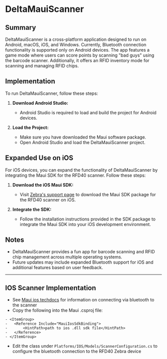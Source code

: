 # DeltaMauiScanner

## Summary
DeltaMauiScanner is a cross-platform application designed to run on Android, macOS, iOS, and Windows. Currently, Bluetooth connection functionality is supported only on Android devices. The app features a game mode where users can score points by scanning "bad guys" using the barcode scanner. Additionally, it offers an RFID inventory mode for scanning and managing RFID chips.

## Implementation
To run DeltaMauiScanner, follow these steps:

1. **Download Android Studio:**
   - Android Studio is required to load and build the project for Android devices.

2. **Load the Project:**
   - Make sure you have downloaded the Maui software package.
   - Open Android Studio and load the DeltaMauiScanner project.

## Expanded Use on iOS
For iOS devices, you can expand the functionality of DeltaMauiScanner by integrating the Maui SDK for the RFD40 scanner. Follow these steps:

1. **Download the iOS Maui SDK:**
   - Visit [Zebra's support page](https://www.zebra.com/us/en/support-downloads/software/mobile-computer-software/rfid-reader-maui-ios.html) to download the Maui SDK package for the RFD40 scanner on iOS.

2. **Integrate the SDK:**
   - Follow the installation instructions provided in the SDK package to integrate the Maui SDK into your iOS development environment.

## Notes
   - DeltaMauiScanner provides a fun app for barcode scanning and RFID chip management across multiple operating systems.
   - Future updates may include expanded Bluetooth support for iOS and additional features based on user feedback.

---

## IOS Scanner Implementation

   - See [Maui ios techdocs](https://techdocs.zebra.com/dcs/rfid/maui-ios/getting-started/) for information on connecting via bluetooth to the scanner
   - Copy the following into the Maui .csproj file:

	- <ItemGroup>
	-	<Reference Include="MauiIosSdkBinding">
	-		<HintPath>path to ios .dll sdk file</HintPath>
	-	</Reference>
	- </ItemGroup>

   - Edit the class under `Platforms/IOS/Models/ScannerConfiguration.cs` to configure the bluetooth connection to the RFD40 Zebra device